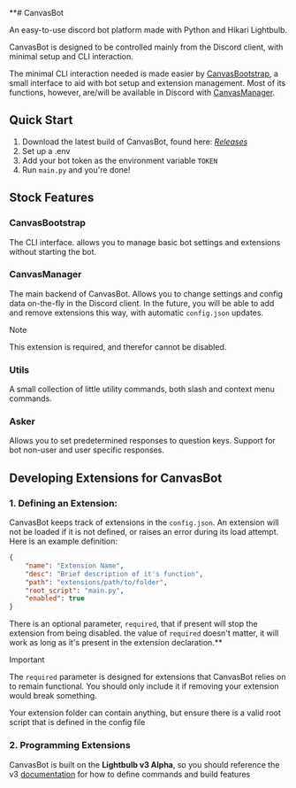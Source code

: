 **# CanvasBot

[Releases]: https://github.com/Hyjaxaru/CanvasBot/releases
[documentation]: https://hikari-lightbulb.readthedocs.io/en/v3/index.html

[CanvasBootstrap]: #cvs-bootstrap
[CanvasManager]: #cvs-manager
[CanvasPlayer]: #cvs-Player
[Utils]: #utils
[Asker]: #asker

An easy-to-use discord bot platform made with Python and Hikari Lightbulb.

CanvasBot is designed to be controlled mainly from the Discord client, with minimal setup and CLI interaction.

The minimal CLI interaction needed is made easier by [CanvasBootstrap], a small interface to aid with bot setup and extension management. Most of its functions, however, are/will be available in Discord with [CanvasManager].

## Quick Start

1. Download the latest build of CanvasBot, found here: *[Releases]*
2. Set up a .env
3. Add your bot token as the environment variable `TOKEN`
4. Run `main.py` and you're done!

## Stock Features

### CanvasBootstrap <a name="cvs-bootstrap"></a>

The CLI interface. allows you to manage basic bot settings and extensions without starting the bot.

### CanvasManager <a name="cvs-manager"></a> 

The main backend of CanvasBot. Allows you to change settings and config data on-the-fly in the Discord client. In the future, you will be able to add and remove extensions this way, with automatic `config.json` updates.

> [!NOTE]
> This extension is required, and therefor cannot be disabled.

### Utils <a name="utils"></a>

A small collection of little utility commands, both slash and context menu commands.

### Asker <a name="asker"></a>

Allows you to set predetermined responses to question keys. Support for bot non-user and user specific responses.


## Developing Extensions for CanvasBot

### 1. Defining an Extension:

CanvasBot keeps track of extensions in the `config.json`. An extension will not be loaded if it is not defined, or raises an error during its load attempt. Here is an example definition:

```json
{
    "name": "Extension Name",
    "desc": "Brief description of it's function",
    "path": "extensions/path/to/folder",
    "root_script": "main.py",
    "enabled": true
}
```

There is an optional parameter, `required`, that if present will stop the extension from being disabled. the value of `required` doesn't matter, it will work as long as it's present in the extension declaration.**

> [!IMPORTANT]
> The `required` parameter is designed for extensions that CanvasBot relies on to remain functional. You should only include it if removing your extension would break something.

Your extension folder can contain anything, but ensure there is a valid root script that is defined in the config file

### 2. Programming Extensions

CanvasBot is built on the **Lightbulb v3 Alpha**, so you should reference the v3 [documentation] for how to define commands and build features